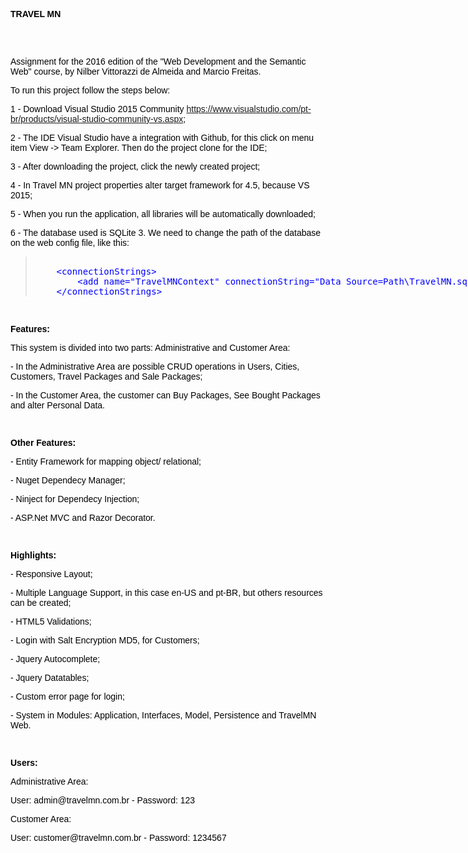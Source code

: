 <div style="color: black; font-size:14; font-family: arial, verdana">

<b>TRAVEL MN</b>

<br><br>

<p>Assignment for the 2016 edition of the "Web Development and the Semantic Web" course, by Nilber Vittorazzi de Almeida and Marcio Freitas.</p>

<p>To run this project follow the steps below:</p>

<p>1 - Download Visual Studio 2015 Community  <a href="https://www.visualstudio.com/pt-br/products/visual-studio-community-vs.aspx" target="blank"> https://www.visualstudio.com/pt-br/products/visual-studio-community-vs.aspx</a>;</p>

<p>2 - The IDE Visual Studio have a integration with Github, for this click on menu item View -> Team Explorer. Then do the project clone for the IDE;</p>

<p>3 - After downloading the project, click the newly created project;</p>

<p>4 - In Travel MN project properties alter target framework for 4.5, because VS 2015;</p>

<p>5 - When you run the application, all libraries will be automatically downloaded;</p>

<p>6 - The database used is SQLite 3. We need to change the path of the database on the web config file, like this:</p>

<blockquote>
<xmp style="color: blue; font-size:14">
	<connectionStrings>
		<add name="TravelMNContext" connectionString="Data Source=Path\TravelMN.sqlite" providerName="System.Data.SQLite"/>
	</connectionStrings>
</xmp>
</blockquote>

<br>

<p><b>Features:</b></p>

<p>This system is divided into two parts: Administrative and Customer Area: </p>

<p> - In the Administrative Area are possible CRUD operations in Users, Cities, Customers, Travel Packages and Sale Packages;</p>

 <p>- In the Customer Area, the customer can Buy Packages, See Bought Packages and alter Personal Data.</p>

<br>
 
<p><b>Other Features:</b></p>

 <p>- Entity Framework for mapping object/ relational;</p>
 <p>- Nuget Dependecy Manager;</p>
 <p>- Ninject for Dependecy Injection;</p>
 <p>- ASP.Net MVC and Razor Decorator.</p>
 
 <br>

<p><b>Highlights:</b></p>
 
  <p>- Responsive Layout;</p>
  <p>- Multiple Language Support, in this case en-US and pt-BR, but others resources can be created;</p>
  <p>- HTML5 Validations;</p>
  <p>- Login with Salt Encryption MD5, for Customers;</p>
  <p>- Jquery Autocomplete;</p>
  <p>- Jquery Datatables;</p>
  <p>- Custom error page for login;</p>
  <p>- System in Modules: Application, Interfaces, Model, Persistence and TravelMN Web.</p>

  <br>

<p><b>Users:</b></p>

<p>Administrative Area:</p>

<p>User: admin@travelmn.com.br - Password: 123</p>

<p>Customer Area: </p>

<p>User: customer@travelmn.com.br - Password: 1234567</p>

</div>




